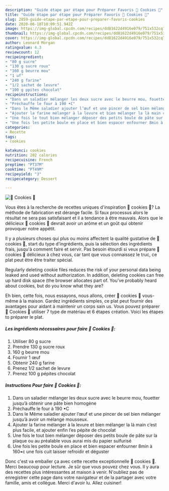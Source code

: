```yaml
---
description: "Guide étape par étape pour Préparer Favoris 🍪 Cookies 🍪"
title: "Guide étape par étape pour Préparer Favoris 🍪 Cookies 🍪"
slug: 2859-guide-etape-par-etape-pour-preparer-favoris-cookies
date: 2020-06-18T10:09:51.942Z
image: https://img-global.cpcdn.com/recipes/dd81622d4916e079/751x532cq70/🍪-cookies-🍪-photo-principale-de-la-recette.jpg
thumbnail: https://img-global.cpcdn.com/recipes/dd81622d4916e079/751x532cq70/🍪-cookies-🍪-photo-principale-de-la-recette.jpg
cover: https://img-global.cpcdn.com/recipes/dd81622d4916e079/751x532cq70/🍪-cookies-🍪-photo-principale-de-la-recette.jpg
author: Leonard Morgan
ratingvalue: 4.3
reviewcount: 12
recipeingredient:
- "80 g sucre"
- "130 g sucre roux"
- "160 g beurre mou"
- "1 uf"
- "240 g farine"
- "1/2 sachet de levure"
- "100 g ppites chocolat"
recipeinstructions:
- "Dans un saladier mélanger les deux sucre avec le beurre mou, fouetter jusqu’à obtenir une pâte bien homogène"
- "Préchauffe le four à 190 •C"
- "Dans le Même saladier ajouter l’œuf et une pincer de sel bien mélanger jusqu’à avoir un mélange mousseux."
- "Ajouter la farine mélanger à la levure et bien mélanger la là main c’est plus facile, et ajouter enfin l’es pépite de chocolat"
- "Une fois le tout bien mélanger déposer des petits boule de pâte sur la plaque ou au préalable vous aurai mis du papier sulfurisé"
- "Une fois les petite boule en place et bien espacer enfourner 8min à 160•c une fois cuit laisser refroidir et déguster"
categories:
- Recette
tags:
- cookies

katakunci: cookies 
nutrition: 202 calories
recipecuisine: French
preptime: "PT37M"
cooktime: "PT49M"
recipeyield: "3"
recipecategory: Dessert

---
```



![🍪 Cookies 🍪](https://img-global.cpcdn.com/recipes/dd81622d4916e079/751x532cq70/🍪-cookies-🍪-photo-principale-de-la-recette.jpg)

Vous êtes à la recherche de recettes uniques d'inspiration 🍪 cookies 🍪? La méthode de fabrication est dérange facile. Si faux processus alors le résultat ne sera pas satisfaisant et il a tendance à être mauvais. Alors que le délicieux 🍪 cookies 🍪 devrait avoir un arôme et un goût qui obtenir provoquer notre appétit.

Il y a plusieurs choses qui plus ou moins affectent la qualité gustative de 🍪 cookies 🍪, start du type d'ingrédients, puis la sélection des ingrédients frais, jusqu'à comment faire et servir. Pas besoin étourdi si veux prépare 🍪 cookies 🍪 délicieux à chez vous, car tant que vous connaissez le truc, ce plat peut être être traiter spécial.

Regularly deleting cookie files reduces the risk of your personal data being leaked and used without authorization. In addition, deleting cookies can free up hard disk space (the browser allocates part of. You&#39;ve probably heard about cookies, but do you know what they are?


Eh bien, cette fois, nous essayons, nous allons, créer 🍪 cookies 🍪 vous-même à la maison. Gardez ingrédients simples, ce plat peut fournir des avantages pour aidant à maintenir un corps sain us. Vous pouvez préparer 🍪 Cookies 🍪 utiliser 7 type de matériau et 6 étapes création. Voici les étapes to préparer le plat.

<!--inarticleads1-->

##### Les ingrédients nécessaires pour faire 🍪 Cookies 🍪:

1. Utiliser 80 g sucre
1. Prendre 130 g sucre roux
1.  160 g beurre mou
1. Fournir 1 œuf
1. Obtenir 240 g farine
1. Prenez 1/2 sachet de levure
1. Prenez 100 g pépites chocolat




<!--inarticleads2-->

##### Instructions Pour faire 🍪 Cookies 🍪:

1. Dans un saladier mélanger les deux sucre avec le beurre mou, fouetter jusqu’à obtenir une pâte bien homogène
1. Préchauffe le four à 190 •C
1. Dans le Même saladier ajouter l’œuf et une pincer de sel bien mélanger jusqu’à avoir un mélange mousseux.
1. Ajouter la farine mélanger à la levure et bien mélanger la là main c’est plus facile, et ajouter enfin l’es pépite de chocolat
1. Une fois le tout bien mélanger déposer des petits boule de pâte sur la plaque ou au préalable vous aurai mis du papier sulfurisé
1. Une fois les petite boule en place et bien espacer enfourner 8min à 160•c une fois cuit laisser refroidir et déguster





Donc c'est va emballer ça avec cette recette exceptionnelle 🍪 cookies 🍪. Merci beaucoup pour lecture. Je sûr que vous pouvez chez vous. Il y aura des recettes plus  intéressantes at maison à venir. N'oubliez pas de enregistrer cette page dans votre navigateur et de la partager avec votre famille, amis et collègue. Merci d'avoir lu. Allez cuisiner!
